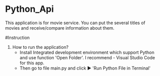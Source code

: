 # Python_Api
  
  This application is for movie service. 
  You can put the several titles of movies and receive/compare information about them.
  
  
#Instruction

  1) How to run the application?
        - Install Integrated development environment which support Python and use function 'Open Folder'.
          I recommend - Visual Studio Code  for this app.
        - Then go to file main.py  and click ▶️ 'Run Python File in Terminal'
